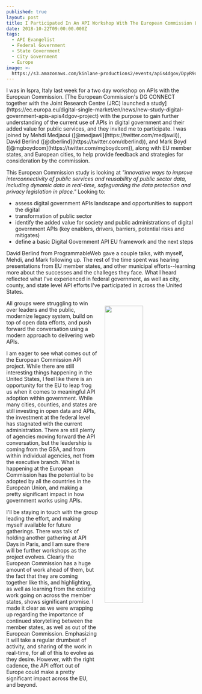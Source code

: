 ```yaml
---
published: true
layout: post
title: I Participated In An API Workshop With The European Commission Last Week
date: 2018-10-22T09:00:00.000Z
tags:
  - API Evangelist
  - Federal Government
  - State Government
  - City Government
  - Europe
image: >-
  https://s3.amazonaws.com/kinlane-productions2/events/apis4dgov/DpyR9qrXoAAYo4r.jpg
---
```

<p></p>I was in Ispra, Italy last week for a two day workshop on APIs with the European Commission. [The European Commission's DG CONNECT together with the Joint Research Centre (JRC) launched a study](https://ec.europa.eu/digital-single-market/en/news/new-study-digital-government-apis-apis4dgov-project) with the purpose to gain further understanding of the current use of APIs in digital government and their added value for public services, and they invited me to participate. I was joined by Mehdi Medjaoui ([@medjawii](https://twitter.com/medjawii)), David Berlind ([@dberlind](https://twitter.com/dberlind)), and Mark Boyd ([@mgboydcom](https://twitter.com/mgboydcom)), along with EU member states, and European cities, to help provide feedback and strategies for consideration by the commission.

This European Commission study is looking at _"innovative ways to improve interconnectivity of public services and reusability of public sector data, including dynamic data in real-time, safeguarding the data protection and privacy legislation in place."_ Looking to:

- assess digital government APIs landscape and opportunities to support the digital
- transformation of public sector
- identify the added value for society and public administrations of digital government APIs (key enablers, drivers, barriers, potential risks and mitigates)
- define a basic Digital Government API EU framework and the next steps

David Berlind from ProgrammableWeb gave a couple talks, with myself, Mehdi, and Mark following up. The rest of the time spent was hearing presentations from EU member states, and other municipal efforts--learning more about the successes and the challeges they face. What I heard reflected what I've experienced in federal government, as well as city, county, and state level API efforts I've participated in across the United States. <p><img src="https://s3.amazonaws.com/kinlane-productions2/events/apis4dgov/IMG_7464.jpg" width="45%" align="right" style="padding: 15px;" /></p>All groups were struggling to win over leaders and the public, modernize legacy system, build on top of open data efforts, and push forward the conversation using a modern approach to delivering web APIs.

I am eager to see what comes out of the European Commission API project. While there are still interesting things happening in the United States, I feel like there is an opportunity for the EU to leap frog us when it comes to meaningful API adoption within government. While many cities, counties, and states are still investing in open data and APIs, the investment at the federal level has stagnated with the current administration. There are still plenty of agencies moving forward the API conversation, but the leadership is coming from the GSA, and from within individual agencies, not from the executive branch. What is happening at the European Commission has the potential to be adopted by all the countries in the European Union, and making a pretty significant impact in how government works using APIs.

I'll be staying in touch with the group leading the effort, and making myself available for future gatherings. There was talk of holding another gathering at API Days in Paris, and I am sure there will be further workshops as the project evolves. Clearly the European Commission has a huge amount of work ahead of them, but the fact that they are coming together like this, and highlighting, as well as learning from the existing work going on across the member states, shows significant promise. I made it clear as we were wrapping up regarding the importance of continued storytelling between the member states, as well as out of the European Commission. Emphasizing it will take a regular drumbeat of activity, and sharing of the work in real-time, for all of this to evolve as they desire. However, with the right cadence, the API effort out of Europe could make a pretty significant impact across the EU, and beyond.
